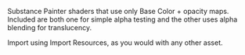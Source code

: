 Substance Painter shaders that use only Base Color + opacity maps. Included are both one for simple alpha testing and the other uses alpha blending for translucency.

Import using Import Resources, as you would with any other asset.
